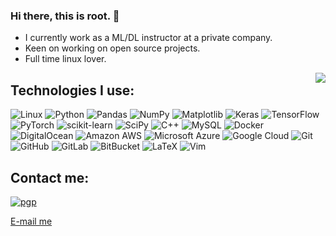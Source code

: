 ### Hi there, this is root. 👋
- I currently work as a ML/DL instructor at a private company.
- Keen on working on open source projects.
- Full time linux lover.


<!--
**totallypredictable/totallypredictable** is a ✨ _special_ ✨ repository because its `README.md` (this file) appears on your GitHub profile.

Here are some ideas to get you started:

- 🔭 I’m currently working on ...
- 🌱 I’m currently learning ...
- 👯 I’m looking to collaborate on ...
- 🤔 I’m looking for help with ...
- 💬 Ask me about ...
- 📫 How to reach me: ...
- 😄 Pronouns: ...
- ⚡ Fun fact: ...
-->

<img align="right" src="https://github-readme-stats.vercel.app/api?username=totallypredictable&show_icons=true&icon_color=CE1D2D&text_color=718096&bg_color=00000000&hide_title=true&hide_border=true" />

## Technologies I use:

![Linux](https://img.shields.io/badge/-Linux-grey?logo=linux)
![Python](https://img.shields.io/badge/-Python-black?style=flat-square&logo=Python)
![Pandas](https://img.shields.io/badge/pandas-%23150458.svg?style=flat-square&logo=pandas&logoColor=white)
![NumPy](https://img.shields.io/badge/numpy-%23013243.svg?style=flat-square&logo=numpy&logoColor=white)
![Matplotlib](https://img.shields.io/badge/Matplotlib-%23ffffff.svg?style=flat-square&logo=Matplotlib&logoColor=black)
![Keras](https://img.shields.io/badge/Keras-%23D00000.svg?style=flat-square&logo=Keras&logoColor=white)
![TensorFlow](https://img.shields.io/badge/TensorFlow-FF6F00?style=flat-square&logo=tensorflow&logoColor=white)
![PyTorch](https://img.shields.io/badge/PyTorch-%23EE4C2C.svg?style=flat-square&logo=PyTorch&logoColor=white)
![scikit-learn](https://img.shields.io/badge/scikit--learn-%23F7931E.svg?style=flat-square&logo=scikit-learn&logoColor=white)
![SciPy](https://img.shields.io/badge/SciPy-%230C55A5.svg?style=flat-square&logo=scipy&logoColor=%white)
![C++](https://img.shields.io/badge/-C++-00599C?style=flat-square&logo=c)
![MySQL](https://img.shields.io/badge/-MySQL-black?style=flat-square&logo=mysql)
![Docker](https://img.shields.io/badge/-Docker-black?style=flat-square&logo=docker)
![DigitalOcean](https://img.shields.io/badge/-Digital%20Ocean-darkblue?style=flat-square&logo=digitalocean)
![Amazon AWS](https://img.shields.io/badge/Amazon%20AWS-232F3E?style=flat-square&logo=amazon-aws)
![Microsoft Azure](https://img.shields.io/badge/Microsoft%20Azure-232F7E?style=flat-square&logo=microsoft-azure)
![Google Cloud](https://img.shields.io/badge/Google%20Cloud-black?style=flat-square&logo=google-cloud)
![Git](https://img.shields.io/badge/-Git-black?style=flat-square&logo=git)
![GitHub](https://img.shields.io/badge/-GitHub-181717?style=flat-square&logo=github)
![GitLab](https://img.shields.io/badge/-GitLab-FCA121?style=flat-square&logo=gitlab)
![BitBucket](https://img.shields.io/badge/-BitBucket-darkblue?style=flat-square&logo=bitbucket)
![LaTeX](https://img.shields.io/badge/latex-%23008080.svg?style=flat-square&logo=LaTeX&logoColor=white)
![Vim](https://img.shields.io/badge/VIM-%2311AB00.svg?style=flat-square&logo=vim&logoColor=white)

## Contact me:
[![pgp](https://img.shields.io/badge/pgp-0x832E5CC3E97568D0-313131?style=flat&labelColor=313131&color=313131)](https://gist.githubusercontent.com/totallypredictable/3c3522d0ff6f7ae2a94ac182acc387b7/raw/5cccf8706277db204e7650110fd09403095361b7/key.pub)

[E-mail me](mailto:root@systemalert.org?subject=[GitHub]%20Source%20Han%20Sans)
